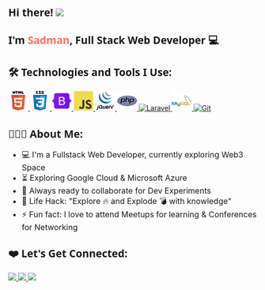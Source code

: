 <h2 align="left" style="font-family: 'Segoe UI', Tahoma, Geneva, Verdana, sans-serif;">
  <abc>
    <br>Hi there! <img
      src="https://user-images.githubusercontent.com/42378118/110234147-e3259600-7f4e-11eb-95be-0c4047144dea.gif"
      width="30"><br>
    <br> I'm <span style="color: #FF6F61;">Sadman</span>, <strong>Full Stack Web Developer</strong> 💻<br>
  </abc>
</h2>

<h2 align="left" style="font-family: 'Segoe UI', Tahoma, Geneva, Verdana, sans-serif;">🛠️ Technologies and Tools I Use:</h2>
<p align="left">
  <a href="https://www.w3.org/html/" target="_blank">
    <img src="https://raw.githubusercontent.com/devicons/devicon/master/icons/html5/html5-original-wordmark.svg"
      alt="HTML5" width="40" height="40" />
  </a>
  <a href="https://www.w3schools.com/css/" target="_blank">
    <img src="https://raw.githubusercontent.com/devicons/devicon/master/icons/css3/css3-original-wordmark.svg"
      alt="CSS3" width="40" height="40" />
  </a>
  <a href="https://getbootstrap.com/" target="_blank">
    <img src="https://raw.githubusercontent.com/devicons/devicon/master/icons/bootstrap/bootstrap-original.svg"
      alt="Bootstrap" width="40" height="40" />
  </a>
  <a href="https://developer.mozilla.org/en-US/docs/Web/JavaScript" target="_blank">
    <img src="https://raw.githubusercontent.com/devicons/devicon/master/icons/javascript/javascript-original.svg"
      alt="JavaScript" width="40" height="40" />
  </a>
  <a href="https://jquery.com/" target="_blank">
    <img src="https://raw.githubusercontent.com/devicons/devicon/master/icons/jquery/jquery-original-wordmark.svg"
      alt="jQuery" width="40" height="40" />
  </a>
  <a href="https://www.php.net/" target="_blank">
    <img src="https://raw.githubusercontent.com/devicons/devicon/master/icons/php/php-original.svg" alt="PHP" width="40"
      height="40" />
  </a>
  <a href="https://laravel.com/" target="_blank">
    <img src="https://static-00.iconduck.com/assets.00/laravel-icon-1990x2048-xawylrh0.png" alt="Laravel" width="40"
      height="40" />
  </a>
  <a href="https://www.mysql.com/" target="_blank">
    <img src="https://raw.githubusercontent.com/devicons/devicon/master/icons/mysql/mysql-original-wordmark.svg"
      alt="MySQL" width="40" height="40" />
  </a>
  <a href="https://git-scm.com/" target="_blank">
    <img src="https://www.vectorlogo.zone/logos/git-scm/git-scm-icon.svg" alt="Git" width="40" height="40" />
  </a>
</p>

<h2 align="left" style="font-family: 'Segoe UI', Tahoma, Geneva, Verdana, sans-serif;">👨🏻‍💻 About Me:</h2>
<ul style="font-size: 16px;">
  <li>💻 I'm a Fullstack Web Developer, currently exploring Web3 Space</li>
  <li>⏳ Exploring Google Cloud & Microsoft Azure</li>
  <li>🚀 Always ready to collaborate for Dev Experiments</li>
  <li>🎯 Life Hack: "Explore 🔥 and Explode 💣 with knowledge"</li>
  <li>⚡ Fun fact: I love to attend Meetups for learning & Conferences for Networking</li>
</ul>

<h2 align="left" style="font-family: 'Segoe UI', Tahoma, Geneva, Verdana, sans-serif;">❤️ Let's Get Connected:</h2>
<p>
  <a href="https://www.linkedin.com/in/salim-sadman-04953b22b/" target="_blank">
    <img src="https://img.shields.io/badge/-Md%20Sadman-blue?style=flat-square&logo=Linkedin&logoColor=white" />
  </a>
  <a href="https://www.facebook.com/saalimsadman6/" target="_blank">
    <img src="https://img.shields.io/badge/-Md%20Sadman-3b5998?style=flat-square&labelColor=3b5998&logo=facebook&logoColor=white" />
  </a>
  <a href="https://www.instagram.com/_saalim_sadman/" target="_blank">
    <img src="https://img.shields.io/badge/-@saalim_sadman-D7008A?style=flat-square&labelColor=D7008A&logo=Instagram&logoColor=white" />
  </a>
</p>

